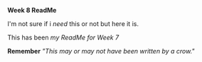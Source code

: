 **Week 8 ReadMe**

I'm not sure if i *need* this or not but here it is.

This has been *my ReadMe for Week 7*

**Remember** *"This may or may not have been written by a crow."*